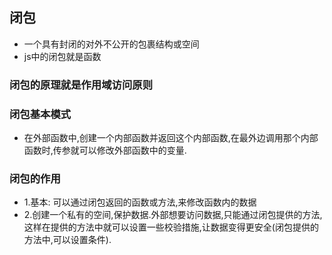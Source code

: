 

## 闭包

* 一个具有封闭的对外不公开的包裹结构或空间
* js中的闭包就是函数

### 闭包的原理就是作用域访问原则

### 闭包基本模式

* 在外部函数中,创建一个内部函数并返回这个内部函数,在最外边调用那个内部函数时,传参就可以修改外部函数中的变量.

### 闭包的作用

* 1.基本: 可以通过闭包返回的函数或方法,来修改函数内的数据
* 2.创建一个私有的空间,保护数据.外部想要访问数据,只能通过闭包提供的方法,这样在提供的方法中就可以设置一些校验措施,让数据变得更安全\(闭包提供的方法中,可以设置条件\).




